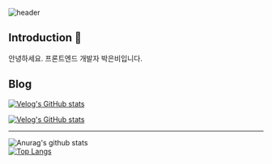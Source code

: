 
<!--
**silver23rain/silver23rain** is a ✨ _special_ ✨ repository because its `README.md` (this file) appears on your GitHub profile.

Here are some ideas to get you started:

- 🔭 I’m currently working on ...
- 🌱 I’m currently learning ...
- 👯 I’m looking to collaborate on ...
- 🤔 I’m looking for help with ...
- 💬 Ask me about ...
- 📫 How to reach me: ...
- 😄 Pronouns: ...
- ⚡ Fun fact: ...
-->

![header](https://capsule-render.vercel.app/api?type=shark&color=auto&height=250&section=header&text=Eunbi's%20GitHub&fontSize=70&animation=scaleIn)

## Introduction 🙌
안녕하세요. 프론트엔드 개발자 박은비입니다.

## Blog
[![Velog's GitHub stats](https://velog-readme-stats.vercel.app/api/badge?name=silver23rain)](https://velog.io/@silver23rain) 

[![Velog's GitHub stats](https://velog-readme-stats.vercel.app/api?name=silver23rain&color=dark)](https://velog.io/@silver23rain) 

----
![Anurag's github stats](https://github-readme-stats.vercel.app/api?username=silver23rain&show_icons=true&theme=chartreuse-dark&hide=prs)	
[![Top Langs](https://github-readme-stats.vercel.app/api/top-langs/?username=anuraghazra&layout=compact&theme=chartreuse-dark)](https://github.com/anuraghazra/github-readme-stats)
